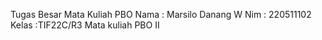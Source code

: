 Tugas Besar Mata Kuliah PBO
Nama   : Marsilo Danang W
Nim    : 220511102
Kelas  :TIF22C/R3
Mata kuliah PBO II
